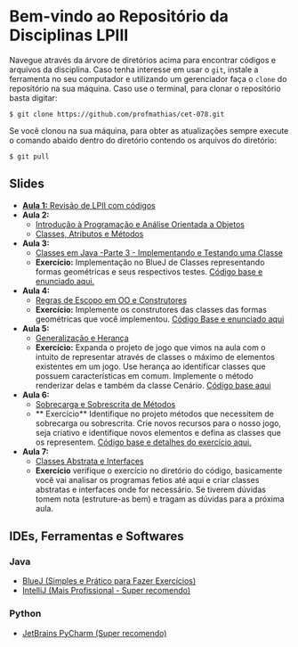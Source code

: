 # Bem-vindo ao Repositório da Disciplinas LPIII

Navegue através da árvore de diretórios acima para encontrar códigos e arquivos da disciplina.
Caso tenha interesse em usar o `git`, instale a ferramenta no seu computador e utilizando um
gerenciador faça o `clone` do repositório na sua máquina. Caso use o terminal, para clonar o
repositório basta digitar:

```
$ git clone https://github.com/profmathias/cet-078.git
```

Se você clonou na sua máquina, para obter as atualizações sempre execute o comando abaido dentro do diretório contendo
os arquivos do diretório:

```
$ git pull
```

## Slides

- [**Aula 1:** Revisão de LPII com códigos](https://github.com/profmathias/cet-078/tree/master/aula1-exemplos)
- **Aula 2:**
    - [Introdução à Programação e Análise Orientada a Objetos](https://www.icloud.com/iclouddrive/0XOC0zx153RF7Tj9tN5dPQKDg)
    - [Classes, Atributos e Métodos](https://www.icloud.com/iclouddrive/0MPZU1w60AGnxzn6zcQIsDd1A)
- **Aula 3:**
    - [Classes em Java -Parte 3 - Implementando e Testando uma Classe](https://www.icloud.com/iclouddrive/0AEI5bZKNqpFkp3dMEutl7UPg#Parte_3_-_Implementando_e_Testando_uma_Classe)
    - **Exercício:** Implementação no BlueJ de Classes representando formas geométricas e seus respectivos testes. [Código base e enunciado aqui.](https://github.com/profmathias/cet-078/tree/master/Aula3-Primeira-Classe-OO)
- **Aula 4:**
    - [Regras de Escopo em OO e Construtores](https://www.icloud.com/iclouddrive/0_5Y7Li5pGrExBAqHRFKbL0RQ#Parte_4_-_Regras_de_Escopo_em_OO_e_Construtores)
    - **Exercício:** Implemente os construtores das classes das formas geométricas que você implementou. [Código Base e enunciado aqui](https://github.com/profmathias/cet-078/tree/master/Aula4-Construtores)
- **Aula 5:**
    - [Generalização e Herança](https://www.icloud.com/iclouddrive/0u-Tuyx-lOlwhy-tPhbQHaAnA)
    - **Exercício:** Expanda o projeto de jogo que vimos na aula com o intuito de representar através de classes o máximo
    de elementos existentes em um jogo. Use herança ao identificar classes que possuem características em comum. Implemente o método renderizar delas e também da classe Cenário. [Código base aqui](https://github.com/profmathias/cet-078/tree/master/Aula5-Heranca)
- **Aula 6:**
    - [Sobrecarga e Sobrescrita de Métodos](https://www.icloud.com/iclouddrive/0orpUuYW4isWh1qfKBFgRdKPA)
    - ** Exercício** Identifique no projeto métodos que necessitem de sobrecarga ou sobrescrita. Crie novos recursos para o nosso jogo, seja criativo e identifique novos elementos e defina as classes que os representem. [Código base e detalhes do exercício aqui.](https://github.com/profmathias/cet-078/tree/master/Aula6-Sobrecarga-e-sobrescrita-de-metodos)
- **Aula 7:**
    - [Classes Abstrata e Interfaces](https://www.icloud.com/iclouddrive/03OvAW04xpYLdX-jCJskfpI-g#Parte_7_-_Interface_e_Classes_Abstratas)
    - **Exercício** verifique o exercício no diretório do código, basicamente você vai analisar os programas fetios até aqui e criar classes abstratas e interfaces onde for necessário. Se tiverem dúvidas tomem nota (estruture-as bem) e tragam as dúvidas para a próxima aula.


## IDEs, Ferramentas e Softwares

### Java
- [BlueJ (Simples e Prático para Fazer Exercícios)](https://www.bluej.org)
- [IntelliJ (Mais Profissional - Super recomendo)](https://www.jetbrains.com/products.html#type=ide)

### Python

- [JetBrains PyCharm (Super recomendo)](https://www.jetbrains.com/products.html#type=ide)
